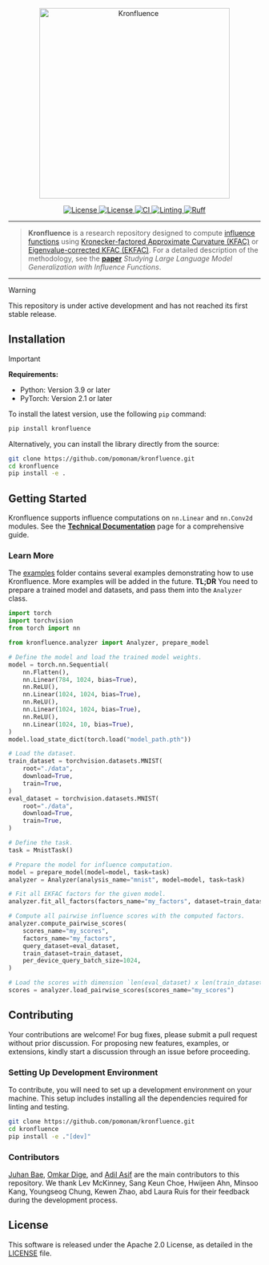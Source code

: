 <p align="center">
<a href="#"><img width="380" img src="https://raw.githubusercontent.com/pomonam/kronfluence/main/.assets/kronfluence.svg" alt="Kronfluence"/></a>
</p>


<p align="center">
    <a href="https://pypi.org/project/kronfluence">
        <img alt="License" src="https://img.shields.io/pypi/v/kronfluence.svg?style=flat-square">
    </a>
    <a href="https://github.com/pomonam/kronfluence/blob/main/LICENSE">
        <img alt="License" src="https://img.shields.io/badge/License-Apache_2.0-blue.svg">
    </a>
    <a href="https://github.com/pomonam/kronfluence/actions/workflows/python-test.yml">
        <img alt="CI" src="https://github.com/pomonam/kronfluence/actions/workflows/python-test.yml/badge.svg">
    </a>
    <a href="https://github.com/pomonam/kronfluence/actions/workflows/linting.yml">
        <img alt="Linting" src="https://github.com/pomonam/kronfluence/actions/workflows/linting.yml/badge.svg">
    </a>
    <a href="https://github.com/astral-sh/ruff">
        <img alt="Ruff" src="https://img.shields.io/endpoint?url=https://raw.githubusercontent.com/astral-sh/ruff/main/assets/badge/v2.json">
    </a>
</p>

---

> **Kronfluence** is a research repository designed to compute [influence functions](https://arxiv.org/abs/1703.04730) using [Kronecker-factored Approximate Curvature (KFAC)](https://arxiv.org/abs/1503.05671) or [Eigenvalue-corrected KFAC (EKFAC)](https://arxiv.org/abs/1806.03884).
For a detailed description of the methodology, see the [**paper**](https://arxiv.org/abs/2308.03296) *Studying Large Language Model Generalization with Influence Functions*.

---

> [!WARNING]
> This repository is under active development and has not reached its first stable release.

## Installation

> [!IMPORTANT]
> **Requirements:**
> - Python: Version 3.9 or later
> - PyTorch: Version 2.1 or later

To install the latest version, use the following `pip` command:

```bash
pip install kronfluence
```

Alternatively, you can install the library directly from the source:

```bash
git clone https://github.com/pomonam/kronfluence.git
cd kronfluence
pip install -e .
```

## Getting Started

Kronfluence supports influence computations on `nn.Linear` and `nn.Conv2d` modules. See the [**Technical Documentation**](https://github.com/pomonam/kronfluence/blob/main/DOCUMENTATION.md) 
page for a comprehensive guide.

### Learn More

The [examples](https://github.com/pomonam/kronfluence/tree/main/examples) folder contains several examples demonstrating how to use Kronfluence.
More examples will be added in the future. 
**TL;DR** You need to prepare a trained model and datasets, and pass them into the `Analyzer` class.

```python
import torch
import torchvision
from torch import nn

from kronfluence.analyzer import Analyzer, prepare_model

# Define the model and load the trained model weights.
model = torch.nn.Sequential(
    nn.Flatten(),
    nn.Linear(784, 1024, bias=True),
    nn.ReLU(),
    nn.Linear(1024, 1024, bias=True),
    nn.ReLU(),
    nn.Linear(1024, 1024, bias=True),
    nn.ReLU(),
    nn.Linear(1024, 10, bias=True),
)
model.load_state_dict(torch.load("model_path.pth"))

# Load the dataset.
train_dataset = torchvision.datasets.MNIST(
    root="./data",
    download=True,
    train=True,
)
eval_dataset = torchvision.datasets.MNIST(
    root="./data",
    download=True,
    train=True,
)

# Define the task.
task = MnistTask()

# Prepare the model for influence computation.
model = prepare_model(model=model, task=task)
analyzer = Analyzer(analysis_name="mnist", model=model, task=task)

# Fit all EKFAC factors for the given model.
analyzer.fit_all_factors(factors_name="my_factors", dataset=train_dataset)

# Compute all pairwise influence scores with the computed factors.
analyzer.compute_pairwise_scores(
    scores_name="my_scores",
    factors_name="my_factors",
    query_dataset=eval_dataset,
    train_dataset=train_dataset,
    per_device_query_batch_size=1024,
)

# Load the scores with dimension `len(eval_dataset) x len(train_dataset)`.
scores = analyzer.load_pairwise_scores(scores_name="my_scores")
```

## Contributing

Your contributions are welcome! For bug fixes, please submit a pull request without prior discussion. For proposing 
new features, examples, or extensions, kindly start a discussion through an issue before proceeding.

### Setting Up Development Environment

To contribute, you will need to set up a development environment on your machine. 
This setup includes installing all the dependencies required for linting and testing.

```bash
git clone https://github.com/pomonam/kronfluence.git
cd kronfluence
pip install -e ."[dev]"
```

### Contributors
[Juhan Bae](https://github.com/pomonam/kronfluence), [Omkar Dige](https://github.com/xeon27), and [Adil Asif](https://github.com/adil-a/) 
are the main contributors to this repository.
We thank Lev McKinney, Sang Keun Choe, Hwijeen Ahn, Minsoo Kang, Youngseog Chung, Kewen Zhao, abd Laura Ruis for their feedback during the development process.

## License

This software is released under the Apache 2.0 License, as detailed in the [LICENSE](https://github.com/pomonam/kronfluence/blob/main/LICENSE) file.
